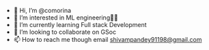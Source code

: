 - 👋 Hi, I’m @comorina
- 👀 I’m interested in ML engineering👨‍🔧
- 🌱 I’m currently learning Full stack Development
- 💞️ I’m looking to collaborate on GSoc
- 📫 How to reach me though email shivampandey91198@gmail.com

<!---
comorina/comorina is a ✨ special ✨ repository because its `README.md` (this file) appears on your GitHub profile.
You can click the Preview link to take a look at your changes.
--->
